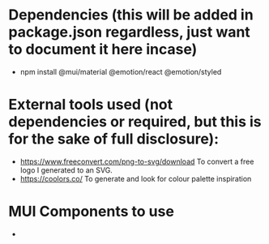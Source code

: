 # Dependencies (this will be added in package.json regardless, just want to document it here incase)

- npm install @mui/material @emotion/react @emotion/styled

# External tools used (not dependencies or required, but this is for the sake of full disclosure):

- https://www.freeconvert.com/png-to-svg/download To convert a free logo I generated to an SVG.
- https://coolors.co/ To generate and look for colour palette inspiration

# MUI Components to use

-
